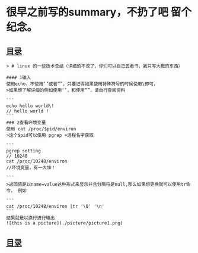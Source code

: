 # 很早之前写的summary，不扔了吧 留个纪念。

## [目录](https://github.com/shgopher/GOFamily/tree/master/%E5%85%A5%E9%97%A8%E7%AF%87/%E6%93%8D%E4%BD%9C%E7%B3%BB%E7%BB%9F/shell)


    > # linux 的一些技术总结（详细的不说了，你们可以自己去看书，我只写大概的东西）

    #### 1输入
    使用echo，不使用‘’或者“”，只要记得如果使用特殊符号的时候使用\即可，
    >如果想了解详细的例如使用‘’，和使用“”，请自行查阅资料

    ```
    echo hello world\!
    // hello world !
    ```
    ### 2查看环境变量
    使用 cat /proc/$pid/environ
    >这个$pid可以使用 pgrep +进程名字获取

    ```
    pgrep setting
    // 10248
    cat /proc/10248/environ
    //环境变量，有一大堆！

    ```
    >返回值是以name=value这种形式来显示并且分隔符是null,那么如果想更换就可以使用tr命令， 例如

    ```
    cat /proc/10248/environ |tr '\0' '\n'
    ```
    结果就是以换行进行输出
    ![this is a picture](./picture/picture1.png)

## [目录](https://github.com/shgopher/GOFamily/tree/master/%E5%85%A5%E9%97%A8%E7%AF%87/%E6%93%8D%E4%BD%9C%E7%B3%BB%E7%BB%9F/shell)


